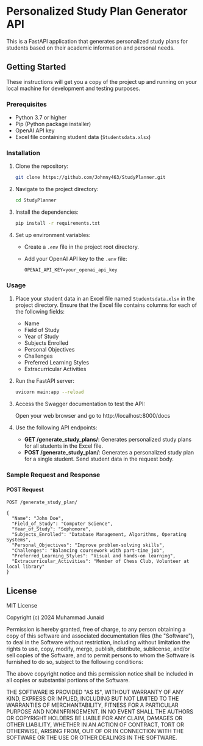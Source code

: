 # Personalized Study Plan Generator API

This is a FastAPI application that generates personalized study plans for students based on their academic information and personal needs.

## Getting Started

These instructions will get you a copy of the project up and running on your local machine for development and testing purposes.

### Prerequisites

- Python 3.7 or higher
- Pip (Python package installer)
- OpenAI API key
- Excel file containing student data (`Studentsdata.xlsx`)

### Installation

1. Clone the repository:

    ```bash
    git clone https://github.com/Johnny463/StudyPlanner.git
    ```

2. Navigate to the project directory:

    ```bash
    cd StudyPlanner
    ```

3. Install the dependencies:

    ```bash
    pip install -r requirements.txt
    ```

4. Set up environment variables:

    - Create a `.env` file in the project root directory.
    - Add your OpenAI API key to the `.env` file:

        ```plaintext
        OPENAI_API_KEY=your_openai_api_key
        ```

### Usage

1. Place your student data in an Excel file named `Studentsdata.xlsx` in the project directory. Ensure that the Excel file contains columns for each of the following fields:

    - Name
    - Field of Study
    - Year of Study
    - Subjects Enrolled
    - Personal Objectives
    - Challenges
    - Preferred Learning Styles
    - Extracurricular Activities

2. Run the FastAPI server:

    ```bash
    uvicorn main:app --reload
    ```

3. Access the Swagger documentation to test the API:

    Open your web browser and go to http://localhost:8000/docs

4. Use the following API endpoints:

    - **GET /generate_study_plans/**: Generates personalized study plans for all students in the Excel file.
    - **POST /generate_study_plan/**: Generates a personalized study plan for a single student. Send student data in the request body.

### Sample Request and Response

#### POST Request

```http
POST /generate_study_plan/

{
  "Name": "John Doe",
  "Field_of_Study": "Computer Science",
  "Year_of_Study": "Sophomore",
  "Subjects_Enrolled": "Database Management, Algorithms, Operating Systems",
  "Personal_Objectives": "Improve problem-solving skills",
  "Challenges": "Balancing coursework with part-time job",
  "Preferred_Learning_Styles": "Visual and hands-on learning",
  "Extracurricular_Activities": "Member of Chess Club, Volunteer at local library"
}

```
## License
MIT License

Copyright (c) 2024 Muhammad Junaid

Permission is hereby granted, free of charge, to any person obtaining a copy
of this software and associated documentation files (the "Software"), to deal
in the Software without restriction, including without limitation the rights
to use, copy, modify, merge, publish, distribute, sublicense, and/or sell
copies of the Software, and to permit persons to whom the Software is
furnished to do so, subject to the following conditions:

The above copyright notice and this permission notice shall be included in all
copies or substantial portions of the Software.

THE SOFTWARE IS PROVIDED "AS IS", WITHOUT WARRANTY OF ANY KIND, EXPRESS OR
IMPLIED, INCLUDING BUT NOT LIMITED TO THE WARRANTIES OF MERCHANTABILITY,
FITNESS FOR A PARTICULAR PURPOSE AND NONINFRINGEMENT. IN NO EVENT SHALL THE
AUTHORS OR COPYRIGHT HOLDERS BE LIABLE FOR ANY CLAIM, DAMAGES OR OTHER
LIABILITY, WHETHER IN AN ACTION OF CONTRACT, TORT OR OTHERWISE, ARISING FROM,
OUT OF OR IN CONNECTION WITH THE SOFTWARE OR THE USE OR OTHER DEALINGS IN THE
SOFTWARE.
```

